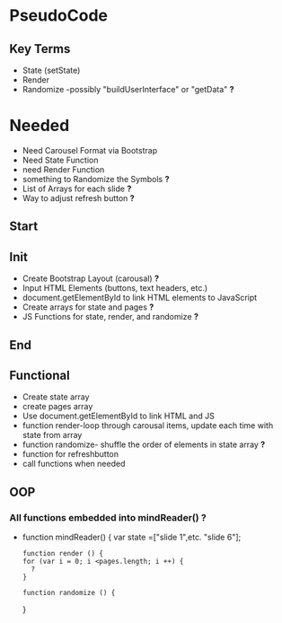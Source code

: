 # PseudoCode

## Key Terms
  - State (setState)
  - Render
  - Randomize
  -possibly "buildUserInterface" or "getData" **?**

# Needed
* Need Carousel Format via Bootstrap
* Need State Function
* need Render Function
* something to Randomize the Symbols **?**
* List of Arrays for each slide **?**
* Way to adjust refresh button **?**

## Start
## Init
  - Create Bootstrap Layout (carousal) **?**
  - Input HTML Elements (buttons, text headers, etc.)
  - document.getElementById to link HTML elements to JavaScript
  - Create arrays for state and pages **?**
  - JS Functions for state, render, and randomize **?**
## End

## Functional
- Create state array
- create pages array
- Use document.getElementById to link HTML and JS
- function render-loop through carousal items, update each time with state from array
- function randomize- shuffle the order of elements in state array **?**
- function for refreshbutton
- call functions when needed


## OOP
  ### All functions embedded into mindReader() **?**
- function mindReader() {
      var state =["slide 1",etc. "slide 6"];
      
      function render () {
      for (var i = 0; i <pages.length; i ++) {
        ?
      }
      
      function randomize () {
  }
